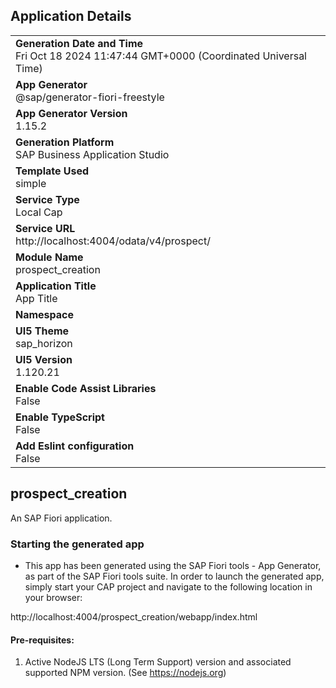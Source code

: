 ## Application Details
|               |
| ------------- |
|**Generation Date and Time**<br>Fri Oct 18 2024 11:47:44 GMT+0000 (Coordinated Universal Time)|
|**App Generator**<br>@sap/generator-fiori-freestyle|
|**App Generator Version**<br>1.15.2|
|**Generation Platform**<br>SAP Business Application Studio|
|**Template Used**<br>simple|
|**Service Type**<br>Local Cap|
|**Service URL**<br>http://localhost:4004/odata/v4/prospect/|
|**Module Name**<br>prospect_creation|
|**Application Title**<br>App Title|
|**Namespace**<br>|
|**UI5 Theme**<br>sap_horizon|
|**UI5 Version**<br>1.120.21|
|**Enable Code Assist Libraries**<br>False|
|**Enable TypeScript**<br>False|
|**Add Eslint configuration**<br>False|

## prospect_creation

An SAP Fiori application.

### Starting the generated app

-   This app has been generated using the SAP Fiori tools - App Generator, as part of the SAP Fiori tools suite.  In order to launch the generated app, simply start your CAP project and navigate to the following location in your browser:

http://localhost:4004/prospect_creation/webapp/index.html

#### Pre-requisites:

1. Active NodeJS LTS (Long Term Support) version and associated supported NPM version.  (See https://nodejs.org)



